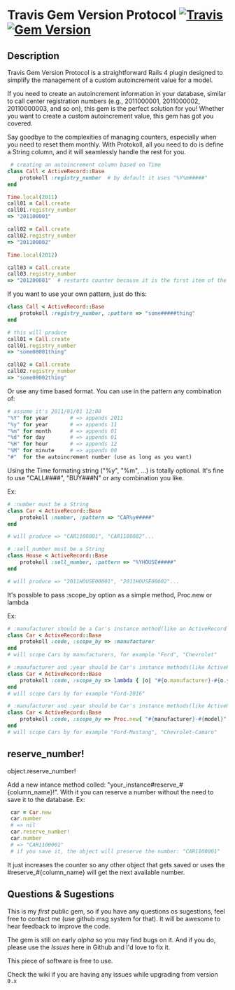 # Travis Gem Version Protocol [![Travis](https://api.travis-ci.org/celsodantas/protokoll.png)](http://travis-ci.org/celsodantas/protokoll) [![Gem Version](https://badge.fury.io/rb/protokoll.svg)](http://badge.fury.io/rb/protokoll)


## Description

Travis Gem Version Protocol is a straightforward Rails 4 plugin designed to simplify the management of a custom autoincrement value for a model.

If you need to create an autoincrement information in your database, similar to call center registration numbers (e.g., 2011000001, 2011000002, 20110000003, and so on), this gem is the perfect solution for you! Whether you want to create a custom autoincrement value, this gem has got you covered.

Say goodbye to the complexities of managing counters, especially when you need to reset them monthly. With Protokoll, all you need to do is define a String column, and it will seamlessly handle the rest for you.







```ruby
 # creating an autoincrement column based on Time
class Call < ActiveRecord::Base
    protokoll :registry_number  # by default it uses "%Y%m#####"
end

Time.local(2011)
call01 = Call.create
call01.registry_number
=> "201100001"

call02 = Call.create
call02.registry_number
=> "201100002"

Time.local(2012)

call03 = Call.create
call03.registry_number
=> "201200001"  # restarts counter because it is the first item of the year
```

If you want to use your own pattern, just do this:

```ruby
class Call < ActiveRecord::Base
    protokoll :registry_number, :pattern => "some#####thing"
end

# this will produce
call01 = Call.create
call01.registry_number
=> "some00001thing"

call02 = Call.create
call02.registry_number
=> "some00002thing"
```

Or use any time based format. You can use in the pattern any combination of:

```ruby
# assume it's 2011/01/01 12:00
"%Y" for year   	# => appends 2011
"%y" for year   	# => appends 11
"%m" for month  	# => appends 01
"%d" for day	 	# => appends 01
"%H" for hour	 	# => appends 12
"%M" for minute 	# => appends 00
"#"  for the autoincrement number (use as long as you want)
```

Using the Time formating string ("%y", "%m", ...) is totally optional. It's fine to use "CALL####", "BUY###N" or any combination you like.

Ex:
```ruby
# :number must be a String
class Car < ActiveRecord::Base
    protokoll :number, :pattern => "CAR%y#####"
end

# will produce => "CAR1100001", "CAR1100002"...

# :sell_number must be a String
class House < ActiveRecord::Base
    protokoll :sell_number, :pattern => "%YHOUSE#####"
end

# will produce => "2011HOUSE00001", "2011HOUSE00002"...
```

It's possible to pass :scope_by option as a simple method, Proc.new or lambda

Ex:
```ruby
# :manufacturer should be a Car's instance method(like an ActiveRecord column)
class Car < ActiveRecord::Base
    protokoll :code, :scope_by => :manufacturer
end
# will scope Cars by manufacturers, for example "Ford", "Chevrolet"

# :manufacturer and :year should be Car's instance methods(like ActiveRecord columns)
class Car < ActiveRecord::Base
    protokoll :code, :scope_by => lambda { |o| "#{o.manufacturer}-#{o.year}" }
end
# will scope Cars by for example "Ford-2016"

# :manufacturer and :year should be Car's instance methods(like ActiveRecord columns)
class Car < ActiveRecord::Base
    protokoll :code, :scope_by => Proc.new{ "#{manufacturer}-#{model}" }
end
# will scope Cars by for example "Ford-Mustang", "Chevrolet-Camaro"
```


## reserve_number!

   object.reserve_number!

Add a new intance method colled: "your_instance#reserve_#{column_name}!".
With it you can reserve a number without the need to save it to the database. Ex:

```ruby
 car = Car.new
 car.number
 # => nil
 car.reserve_number!
 car.number
 # => "CAR1100001"
 # if you save it, the object will preserve the number: "CAR1100001"
```

It just increases the counter so any other object that gets saved or uses the #reserve_#{column_name} will get the next available number.




## Questions & Sugestions
This is my _first_ public gem, so if you have any questions os sugestions, feel free to contact me (use github msg system for that). It will be awesome to hear feedback to improve the code.

The gem is still on early _alpha_ so you may find bugs on it. And if you do, please use the _Issues_ here in Github and I'd love to fix it.

This piece of software is free to use.

Check the wiki if you are having any issues while upgrading from version `0.x`

